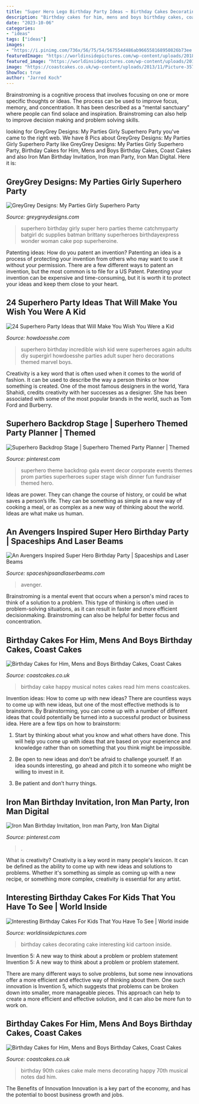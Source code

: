 ```yaml
---
title: "Super Hero Lego Birthday Party Ideas ~ Birthday Cakes Decorating Cake Interesting Kid Cartoon Inside"
description: "Birthday cakes for him, mens and boys birthday cakes, coast cakes"
date: "2023-10-06"
categories:
- "ideas"
tags: ["ideas"]
images:
- "https://i.pinimg.com/736x/56/75/54/567554d486ab966558168950826b73ee.jpg"
featuredImage: "https://worldinsidepictures.com/wp-content/uploads/2018/10/cake-decorating-ideas-for-kids-beautiful-crayon-cake-and-other-great-cake-ideas-of-cake-decorating-ideas-for-kids.jpg"
featured_image: "https://worldinsidepictures.com/wp-content/uploads/2018/10/cake-decorating-ideas-for-kids-beautiful-crayon-cake-and-other-great-cake-ideas-of-cake-decorating-ideas-for-kids.jpg"
image: "https://coastcakes.co.uk/wp-content/uploads/2013/11/Picture-35774s.jpg"
ShowToc: true
author: "Jarred Koch"
---
```



Brainstroming is a cognitive process that involves focusing on one or more specific thoughts or ideas. The process can be used to improve focus, memory, and concentration. It has been described as a “mental sanctuary” where people can find solace and inspiration. Brainstroming can also help to improve decision making and problem solving skills.

	

		
looking for GreyGrey Designs: My Parties Girly Superhero Party you've came to the right web. We have 8 Pics about GreyGrey Designs: My Parties Girly Superhero Party like GreyGrey Designs: My Parties Girly Superhero Party, Birthday Cakes for Him, Mens and Boys Birthday Cakes, Coast Cakes and also Iron Man Birthday Invitation, Iron man Party, Iron Man Digital. Here it is:
		
    
## GreyGrey Designs: My Parties Girly Superhero Party

<img loading=lazy src="https://1.bp.blogspot.com/-n4I03hrcEds/VsIPeFQ_2SI/AAAAAAAA_wg/62BsPZKlZG0/s1600/DSC_8047.jpg" onerror="this.onerror=null;this.src='https://tse4.mm.bing.net/th?id=OIP.Nr5i_bGgr9xNwoaf7ILeewHaLH&amp;pid=15.1';" alt="GreyGrey Designs: My Parties Girly Superhero Party">

_Source: greygreydesigns.com_

>superhero birthday girly super hero parties theme catchmyparty batgirl dc supplies batman brittany superheroes birthdayexpress wonder woman cake pop superheroine. 

	

Patenting ideas: How do you patent an invention?
Patenting an idea is a process of protecting your invention from others who may want to use it without your permission. There are a few different ways to patent an invention, but the most common is to file for a US Patent. Patenting your invention can be expensive and time-consuming, but it is worth it to protect your ideas and keep them close to your heart.

    
## 24 Superhero Party Ideas That Will Make You Wish You Were A Kid

<img loading=lazy src="https://howdoesshe.com/wp-content/uploads/2016/02/Superhero-party-ideas.jpg" onerror="this.onerror=null;this.src='https://tse4.mm.bing.net/th?id=OIP.2vJNDWrY949XNOr9q35j0wHaLH&amp;pid=15.1';" alt="24 Superhero Party Ideas that Will Make You Wish You Were a Kid">

_Source: howdoesshe.com_

>superhero birthday incredible wish kid were superheroes again adults diy supergirl howdoesshe parties adult super hero decorations themed marvel boys. 

	

Creativity is a key word that is often used when it comes to the world of fashion. It can be used to describe the way a person thinks or how something is created. One of the most famous designers in the world, Yara Shahidi, credits creativity with her successes as a designer. She has been associated with some of the most popular brands in the world, such as Tom Ford and Burberry.

    
## Superhero Backdrop Stage | Superhero Themed Party Planner | Themed

<img loading=lazy src="https://s-media-cache-ak0.pinimg.com/736x/44/c7/de/44c7dea309a700dcd1d9c7fcaf17c17b--superhero-backdrop-superhero-city.jpg" onerror="this.onerror=null;this.src='https://tse2.mm.bing.net/th?id=OIP.hwV5BXZUbtenzXEGM4fQXQHaE8&amp;pid=15.1';" alt="Superhero Backdrop Stage | Superhero Themed Party Planner | Themed">

_Source: pinterest.com_

>superhero theme backdrop gala event decor corporate events themes prom parties superheroes super stage wish dinner fun fundraiser themed hero. 

	

Ideas are power. They can change the course of history, or could be what saves a person’s life. They can be something as simple as a new way of cooking a meal, or as complex as a new way of thinking about the world. Ideas are what make us human.

    
## An Avengers Inspired Super Hero Birthday Party | Spaceships And Laser Beams

<img loading=lazy src="http://spaceshipsandlaserbeams.com/wp-content/uploads/2015/09/boys-superhero-birthday-party-ideas-1.jpg" onerror="this.onerror=null;this.src='https://tse2.mm.bing.net/th?id=OIP.Mcohrdo9697WB3yJiTz5NAHaLH&amp;pid=15.1';" alt="An Avengers Inspired Super Hero Birthday Party | Spaceships and Laser Beams">

_Source: spaceshipsandlaserbeams.com_

>avenger. 

	

Brainstroming is a mental event that occurs when a person's mind races to think of a solution to a problem. This type of thinking is often used in problem-solving situations, as it can result in faster and more efficient decisionmaking. Brainstroming can also be helpful for better focus and concentration.

    
## Birthday Cakes For Him, Mens And Boys Birthday Cakes, Coast Cakes

<img loading=lazy src="http://www.coastcakes.co.uk/wp-content/uploads/2013/11/Picture-302s-1.jpg" onerror="this.onerror=null;this.src='https://tse4.mm.bing.net/th?id=OIP.43kupe4iVgSCu8DeHQ52JAHaKd&amp;pid=15.1';" alt="Birthday Cakes for Him, Mens and Boys Birthday Cakes, Coast Cakes">

_Source: coastcakes.co.uk_

>birthday cake happy musical notes cakes read him mens coastcakes. 

	

Invention ideas: How to come up with new ideas?
There are countless ways to come up with new ideas, but one of the most effective methods is to brainstorm. By Brainstorming, you can come up with a number of different ideas that could potentially be turned into a successful product or business idea. Here are a few tips on how to brainstorm:
1. Start by thinking about what you know and what others have done. This will help you come up with ideas that are based on your experience and knowledge rather than on something that you think might be impossible.

2. Be open to new ideas and don’t be afraid to challenge yourself. If an idea sounds interesting, go ahead and pitch it to someone who might be willing to invest in it.

3. Be patient and don’t hurry things.

    
## Iron Man Birthday Invitation, Iron Man Party, Iron Man Digital

<img loading=lazy src="https://i.pinimg.com/736x/56/75/54/567554d486ab966558168950826b73ee.jpg" onerror="this.onerror=null;this.src='https://tse2.mm.bing.net/th?id=OIP.hfI2F8oiN0nLomjbxNwS5QHaKX&amp;pid=15.1';" alt="Iron Man Birthday Invitation, Iron man Party, Iron Man Digital">

_Source: pinterest.com_

>. 

	

What is creativity?
Creativity is a key word in many people's lexicon. It can be defined as the ability to come up with new ideas and solutions to problems. Whether it's something as simple as coming up with a new recipe, or something more complex, creativity is essential for any artist.

    
## Interesting Birthday Cakes For Kids That You Have To See | World Inside

<img loading=lazy src="https://worldinsidepictures.com/wp-content/uploads/2018/10/cake-decorating-ideas-for-kids-beautiful-crayon-cake-and-other-great-cake-ideas-of-cake-decorating-ideas-for-kids.jpg" onerror="this.onerror=null;this.src='https://tse2.mm.bing.net/th?id=OIP.b7p-xw5arwf8lw2K6x2MFQHaJ5&amp;pid=15.1';" alt="Interesting Birthday Cakes For Kids That You Have To See | World inside">

_Source: worldinsidepictures.com_

>birthday cakes decorating cake interesting kid cartoon inside. 

	

Invention 5: A new way to think about a problem or problem statement
Invention 5: A new way to think about a problem or problem statement. 

There are many different ways to solve problems, but some new innovations offer a more efficient and effective way of thinking about them. One such innovation is Invention 5, which suggests that problems can be broken down into smaller, more manageable pieces. This approach can help to create a more efficient and effective solution, and it can also be more fun to work on.

    
## Birthday Cakes For Him, Mens And Boys Birthday Cakes, Coast Cakes

<img loading=lazy src="https://coastcakes.co.uk/wp-content/uploads/2013/11/Picture-35774s.jpg" onerror="this.onerror=null;this.src='https://tse3.mm.bing.net/th?id=OIP.08GDLbaN217wDJU2zSEuxAHaKl&amp;pid=15.1';" alt="Birthday Cakes for Him, Mens and Boys Birthday Cakes, Coast Cakes">

_Source: coastcakes.co.uk_

>birthday 90th cakes cake male mens decorating happy 70th musical notes dad him. 

	

The Benefits of Innovation
Innovation is a key part of the economy, and has the potential to boost business growth and jobs.


